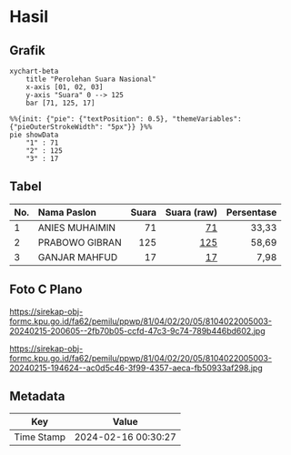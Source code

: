 # Hasil

## Grafik

```mermaid
xychart-beta
    title "Perolehan Suara Nasional"
    x-axis [01, 02, 03]
    y-axis "Suara" 0 --> 125
    bar [71, 125, 17]
```

```mermaid
%%{init: {"pie": {"textPosition": 0.5}, "themeVariables": {"pieOuterStrokeWidth": "5px"}} }%%
pie showData
    "1" : 71
    "2" : 125
    "3" : 17
```

## Tabel

| No. | Nama Paslon    | Suara | Suara (raw) | Persentase |
|:--- |:-------------- | -----:| -----------:| ----------:|
| 1   | ANIES MUHAIMIN | 71    | [71][p-1]   | 33,33      |
| 2   | PRABOWO GIBRAN | 125   | [125][p-2]  | 58,69      |
| 3   | GANJAR MAHFUD  | 17    | [17][p-3]   | 7,98       |


[p-1]: https://github.com/gigit-pemilu/pemilu-2024/blob/main/pilpres/hitung-suara/sub/81-maluku/sub/04-buru/sub/02-air-buaya/sub/2005-waemangit/sub/003-tps/sub/paslon-1.txt
[p-2]: https://github.com/gigit-pemilu/pemilu-2024/blob/main/pilpres/hitung-suara/sub/81-maluku/sub/04-buru/sub/02-air-buaya/sub/2005-waemangit/sub/003-tps/sub/paslon-2.txt
[p-3]: https://github.com/gigit-pemilu/pemilu-2024/blob/main/pilpres/hitung-suara/sub/81-maluku/sub/04-buru/sub/02-air-buaya/sub/2005-waemangit/sub/003-tps/sub/paslon-3.txt

## Foto C Plano

https://sirekap-obj-formc.kpu.go.id/fa62/pemilu/ppwp/81/04/02/20/05/8104022005003-20240215-200605--2fb70b05-ccfd-47c3-9c74-789b446bd602.jpg

https://sirekap-obj-formc.kpu.go.id/fa62/pemilu/ppwp/81/04/02/20/05/8104022005003-20240215-194624--ac0d5c46-3f99-4357-aeca-fb50933af298.jpg


## Metadata

| Key        | Value               |
| ---------- | ------------------- |
| Time Stamp | 2024-02-16 00:30:27 |



